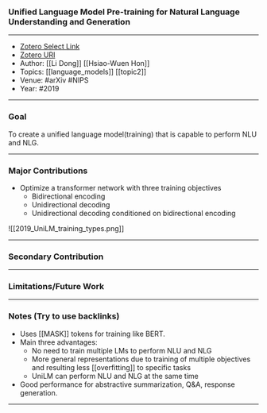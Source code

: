 ### Unified Language Model Pre-training for Natural Language Understanding and Generation
---
- [Zotero Select Link](zotero://select/groups/2480461/items/VLD3UUNR)
- [Zotero URI](https://www.zotero.org/groups/2480461/items/VLD3UUNR)
- Author: [[Li Dong]] [[Hsiao-Wuen Hon]]
- Topics: [[language_models]] [[topic2]]
- Venue: #arXiv #NIPS 
- Year: #2019
---
### Goal

To create a unified language model(training) that is capable to perform NLU and NLG.

---

### Major Contributions
- Optimize a transformer network with three training objectives 
	- Bidirectional encoding 
	- Unidirectional decoding
	- Unidirectional decoding conditioned on bidirectional encoding

![[2019_UniLM_training_types.png]]

---
### Secondary Contribution

---
### Limitations/Future Work
---
### Notes (Try to use backlinks)
- Uses [[MASK]] tokens for training like BERT.
- Main three advantages:
	- No need to train multiple LMs to perform NLU and NLG
	- More general representations due to training of multiple objectives and resulting less [[overfitting]] to specific tasks
	- UniLM can perform NLU and NLG at the same time
- Good performance for abstractive summarization, Q&A, response generation.

---
